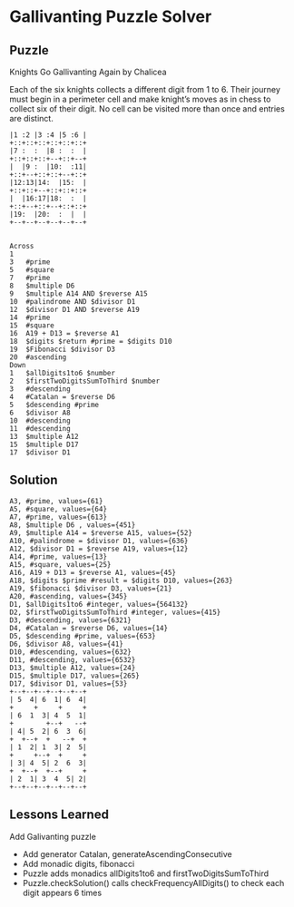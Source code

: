 # Gallivanting Puzzle Solver

## Puzzle

Knights Go Gallivanting Again by Chalicea

Each of the six knights collects a different digit from 1 to 6. Their journey must begin in a perimeter cell and make knight’s moves as in chess to collect six of their digit. No cell can be visited more than once and entries are distinct.

```+--+--+--+--+--+--+
|1 :2 |3 :4 |5 :6 |
+::+::+::+::+::+::+
|7 :  :  |8 :  :  |
+::+::+::+--+::+--+
|  |9 :  |10:  :11|
+::+--+::+::+--+::+
|12:13|14:  |15:  |
+::+::+--+::+::+::+
|  |16:17|18:  :  |
+::+--+::+--+::+::+
|19:  |20:  :  |  |
+--+--+--+--+--+--+


Across
1	
3	#prime
5	#square
7	#prime
8	$multiple D6 
9	$multiple A14 AND $reverse A15
10	#palindrome AND $divisor D1
12	$divisor D1 AND $reverse A19
14	#prime
15	#square
16	A19 + D13 = $reverse A1
18	$digits $return #prime = $digits D10
19	$Fibonacci $divisor D3
20	#ascending
Down
1	$allDigits1to6 $number
2	$firstTwoDigitsSumToThird $number
3	#descending
4	#Catalan = $reverse D6
5	$descending #prime
6	$divisor A8
10	#descending
11	#descending
13	$multiple A12
15	$multiple D17
17	$divisor D1
```

## Solution

```A1, , values={54}
A3, #prime, values={61}
A5, #square, values={64}
A7, #prime, values={613}
A8, $multiple D6 , values={451}
A9, $multiple A14 = $reverse A15, values={52}
A10, #palindrome = $divisor D1, values={636}
A12, $divisor D1 = $reverse A19, values={12}
A14, #prime, values={13}
A15, #square, values={25}
A16, A19 + D13 = $reverse A1, values={45}
A18, $digits $prime #result = $digits D10, values={263}
A19, $fibonacci $divisor D3, values={21}
A20, #ascending, values={345}
D1, $allDigits1to6 #integer, values={564132}
D2, $firstTwoDigitsSumToThird #integer, values={415}
D3, #descending, values={6321}
D4, #Catalan = $reverse D6, values={14}
D5, $descending #prime, values={653}
D6, $divisor A8, values={41}
D10, #descending, values={632}
D11, #descending, values={6532}
D13, $multiple A12, values={24}
D15, $multiple D17, values={265}
D17, $divisor D1, values={53}
+--+--+--+--+--+--+
| 5  4| 6  1| 6  4|
+     +     +     +
| 6  1  3| 4  5  1|
+        +--+   --+
| 4| 5  2| 6  3  6|
+  +--+  +   --+  +
| 1  2| 1  3| 2  5|
+     +--+  +     +
| 3| 4  5| 2  6  3|
+  +--+  +--+     +
| 2  1| 3  4  5| 2|
+--+--+--+--+--+--+
```

## Lessons Learned

Add Galivanting puzzle
- Add generator Catalan, generateAscendingConsecutive
- Add monadic digits, fibonacci
- Puzzle adds monadics allDigits1to6 and firstTwoDigitsSumToThird
- Puzzle.checkSolution() calls checkFrequencyAllDigits() to check each digit appears 6 times

